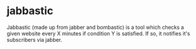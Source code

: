 jabbastic
=========

Jabbastic (made up from jabber and bombastic) is a tool which checks a given website every X minutes if condition Y is satisfied. If so, it notifies it's subscribers via jabber.